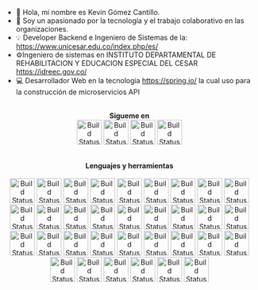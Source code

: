 - 👋 Hola, mi nombre es Kevin Gómez Cantillo.
- 👀 Soy un apasionado por la tecnología y el trabajo colaborativo en las organizaciones.
- 💡 Developer Backend e Ingeniero de Sistemas de la: https://www.unicesar.edu.co/index.php/es/
- ⚙Ingeniero de sistemas en INSTITUTO DEPARTAMENTAL DE REHABILITACION Y EDUCACION ESPECIAL DEL CESAR https://idreec.gov.co/
- 💻 Desarrollador Web en la tecnologia https://spring.io/ la cual uso para la construcción de microservicios API


<link rel="stylesheet" href="https://cdn.jsdelivr.net/npm/bootswatch@4.5.2/dist/sketchy/bootstrap.min.css" integrity="sha384-RxqHG2ilm4r6aFRpGmBbGTjsqwfqHOKy1ArsMhHusnRO47jcGqpIQqlQK/kmGy9R" crossorigin="anonymous">
<p align="center">
<br>
<label><b>Sigueme en</b></label>
<br>
<a href="https://www.linkedin.com/in/kevin-g%C3%B3mez-cantillo-1aba6a165/"><img src="https://1000logos.net/wp-content/uploads/2017/03/Linkedin-Logo.png" alt="Build Status" height=50></a>
<a href="mailto:servidorkgc@gmail.com"><img src="https://cdn-icons-png.flaticon.com/512/5968/5968534.png" alt="Build Status" height=50></a>
<a href="https://web.facebook.com/kevingc99"><img src="https://icon-library.com/images/facebook-icon-25x25/facebook-icon-25x25-18.jpg" alt="Build Status" height=50></a>
<label><b></b></label>
<a href="https://api.whatsapp.com/send?phone=573113940272"><img src="https://pngimg.com/uploads/whatsapp/whatsapp_PNG95147.png" alt="Build Status" height=50></a>

</p>

<p align="center">
<br>
<label><b>Lenguajes y herramientas</b></label>
<br>
<br>
<a href="#"><img src="https://cdn-icons-png.flaticon.com/512/226/226777.png" alt="Build Status" height=50></a>
<a href="#"><img src="https://cdn-icons-png.flaticon.com/512/1199/1199124.png" alt="Build Status" height=50></a>
<label><b></b></label>
<a href="#"><img src="https://cdn-icons-png.flaticon.com/512/6132/6132221.png" alt="Build Status" height=50></a>
<label><b></b></label>
<a href="#"><img src="https://cdn-icons-png.flaticon.com/512/6132/6132222.png" alt="Build Status" height=50></a>
<a href="#"><img src="https://cdn-icons-png.flaticon.com/512/143/143655.png" alt="Build Status" height=50></a>
<label><b></b></label>
<a href="#"><img src="https://cdn-icons-png.flaticon.com/512/5968/5968381.png" alt="Build Status" height=50></a>
<a href="#"><img src="https://cdn-icons-png.flaticon.com/512/2748/2748941.png" alt="Build Status" height=50></a>
<label><b></b></label>
<a href="#"><img src="https://cdn-icons-png.flaticon.com/512/138/138928.png" alt="Build Status" height=50></a>
<a href="#"><img src="https://cdn-icons-png.flaticon.com/512/1199/1199128.png" alt="Build Status" height=50></a>
<label><b></b></label>
<a href="#"><img src="https://cdn-icons-png.flaticon.com/512/732/732190.png" alt="Build Status" height=50></a>
<a href="#"><img src="https://cdn-icons-png.flaticon.com/512/5968/5968389.png" alt="Build Status" height=50></a>
<label><b></b></label>
<a href="#"><img src="https://cdn-icons-png.flaticon.com/512/5548/5548401.png" alt="Build Status" height=50></a>
<a href="#"><img src="https://cdn-icons-png.flaticon.com/512/5968/5968332.png" alt="Build Status" height=50></a>
<label><b></b></label>
<a href="#"><img src="https://cdn-icons-png.flaticon.com/512/919/919853.png" alt="Build Status" height=50></a>
<a href="#"><img src="https://cdn-icons-png.flaticon.com/512/5968/5968322.png" alt="Build Status" height=50></a>
<label><b></b></label>
<a href="#"><img src="https://cdn-icons-png.flaticon.com/512/4319/4319147.png" alt="Build Status" height=50></a>
<a href="#"><img src="https://cdn-icons-png.flaticon.com/512/919/919856.png" alt="Build Status" height=50></a>
<label><b></b></label>
<a href="#"><img src="https://cdn-icons-png.flaticon.com/512/5968/5968342.png" alt="Build Status" height=50></a>
<a href="#"><img src="https://cdn-icons-png.flaticon.com/512/5968/5968875.png" alt="Build Status" height=50></a>
<label><b></b></label>
<a href="#"><img src="https://cdn-icons-png.flaticon.com/512/5136/5136897.png" alt="Build Status" height=50></a>
<a href="#"><img src="https://cdn-icons-png.flaticon.com/512/5969/5969282.png" alt="Build Status" height=50></a>
<label><b></b></label>
<a href="#"><img src="https://cdn-icons-png.flaticon.com/512/4926/4926624.png" alt="Build Status" height=50></a>
<a href="#"><img src="https://cdn-icons-png.flaticon.com/512/4319/4319210.png" alt="Build Status" height=50></a>
<label><b></b></label>
<a href="#"><img src="https://cdn-icons-png.flaticon.com/512/888/888839.png" alt="Build Status" height=50></a>
<a href="#"><img src="https://cdn-icons-png.flaticon.com/512/6124/6124995.png" alt="Build Status" height=50></a>
<label><b></b></label>
<a href="#"><img src="https://upload.wikimedia.org/wikipedia/commons/2/21/Matlab_Logo.png" alt="Build Status" height=50></a>
<a href="#"><img src="https://cdn-icons-png.flaticon.com/512/5968/5968350.png" alt="Build Status" height=50></a>
<label><b></b></label>
<a href="#"><img src="https://cdn-icons-png.flaticon.com/512/3967/3967189.png" alt="Build Status" height=50></a>
<a href="#"><img src="https://cdn-icons-png.flaticon.com/512/5968/5968520.png" alt="Build Status" height=50></a>
<label><b></b></label>
<a href="#"><img src="https://www.chip.gov.co/schip_rt/plantillas/images/logochip-01.png" alt="Build Status" height=50></a>
<a href="#"><img src="https://www.cundinamarca.gov.co/wcm/connect/45b42bd7-39ae-481a-836f-a428768d10ad/contra%2Bgen.jpg?MOD=AJPERES&CACHEID=ROOTWORKSPACE-45b42bd7-39ae-481a-836f-a428768d10ad-oDsf1Dz" alt="Build Status" height=50></a>
<label><b></b></label>
<a href="#"><img src="https://www.contraloriasai.gov.co/images/LOGO%20SIA%20CONTRALORIAS%20RENDICION%20DE%20CUENTAS/Logo_SIA_Contralorias_Rendicuentas.jpg" alt="Build Status" height=50></a>
<a href="#"><img src="https://coodescor.org.co/sitio/images/news/N5olaRUIHSPbIsx3udW3xoUPGSmyyCaXmLwudR0I.png" alt="Build Status" height=50></a>
  
</p>
